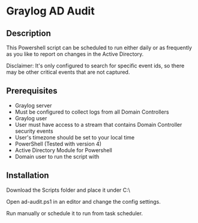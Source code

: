 # Graylog AD Audit

## Description

This Powershell script can be scheduled to run either daily or as frequently as you like to report on changes in the Active Directory.

Disclaimer: It's only configured to search for specific event ids, so there may be other critical events that are not captured.


## Prerequisites

- Graylog server
 - Must be configured to collect logs from all Domain Controllers
- Graylog user 
 - User must have access to a stream that contains Domain Controller security events
 - User's timezone should be set to your local time
- PowerShell (Tested with version 4)
- Active Directory Module for Powershell
- Domain user to run the script with

## Installation

Download the Scripts folder and place it under C:\

Open ad-audit.ps1 in an editor and change the config settings.

Run manually or schedule it to run from task scheduler.

